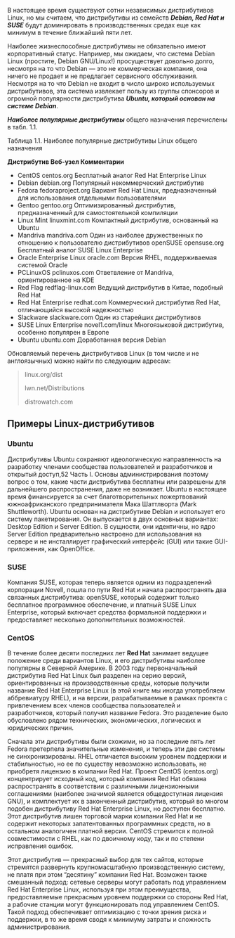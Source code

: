 В настоящее время существуют сотни независимых дистрибутивов Linux, но мы считаем, что дистрибутивы из семейств _**Debian, Red Hat и SUSE**_ будут доминировать в производственных средах еще как минимум в течение ближайший пяти лет.

Наиболее жизнеспособные дистрибутивы не обязательно имеют корпоративный статус. Например, мы ожидаем, что система Debian Linux (простите, Debian GNU/Linux!)
просуществует довольно долго, несмотря на то что Debian — это не коммерческая компания, она ничего не продает и не предлагает сервисного обслуживания. Несмотря на
то что Debian не входит в число широко используемых дистрибутивов, эта система извлекает пользу из группы спонсоров и огромной популярности дистрибутива _**Ubuntu,
который основан на системе Debian**_.

_**Наиболее популярные дистрибутивы**_ общего назначения перечислены в табл. 1.1.

Таблица 1.1. Наиболее популярные дистрибутивы Linux общего назначения

**Дистрибутив Веб-узел Комментарии**
- CentOS centos.org Бесплатный аналог Red Hat Enterprise Linux
- Debian debian.org Популярный некоммерческий дистрибутив
- Fedora fedoraproject.org Вариант Red Hat Linux, предназначенный для использования отдельными пользователями
- Gentoo gentoo.org Оптимизированный дистрибутив, предназначенный для самостоятельной компиляции
- Linux Mint linuxmint.com Компактный дистрибутив, основанный на Ubuntu
- Mandriva mandriva.com Один из наиболее дружественных по отношению к пользователю дистрибутивов openSUSE opensuse.org Бесплатный аналог SUSE Linux Enterprise
- Oracle Enterprise Linux oracle.com Версия RHEL, поддерживаемая системой Oracle
- PCLinuxOS pclinuxos.com Ответвление от Mandriva, ориентированное на KDE
- Red Flag redflag-linux.com Ведущий дистрибутив в Китае, подобный Red Hat
- Red Hat Enterprise redhat.com Коммерческий дистрибутив Red Hat, отличающийся высокой надежностью
- Slackware slackware.com Один из старейших дистрибутивов
- SUSE Linux Enterprise novel1.com/linux Многоязыковой дистрибутив, особенно популярен в Европе
- Ubuntu ubuntu.com Доработанная версия Debian

Обновляемый перечень дистрибутивов Linux (в том числе и не англоязычных)
можно найти по следующим адресам: 
> linux.org/dist
> 
> lwn.net/Distributions
> 
> distrowatch.com

## Примеры Linux-дистрибутивов
### Ubuntu
Дистрибутивы Ubuntu сохраняют идеологическую направленность на разработку членами сообщества пользователей и разработчиков и открытый доступ,52 Часть I. Основы администрирования
поэтому вопрос о том, какие части дистрибутива бесплатны или разрешены для дальнейшего распространения, даже не возникает. Ubuntu в настоящее время финансируется за счет благотворительных пожертвований южноафриканского предпринимателя Мака Шаттлворта (Mark Shuttleworth).
Ubuntu основан на дистрибутиве Debian и использует его систему пакетирования. Он выпускается в двух основных вариантах: Desktop Edition и Server Edition. В сущности, они идентичны, но ядро Server Edition предварительно настроено для использования на сервере и не инсталлирует графический интерфейс (GUI) или такие GUI-приложения, как OpenOffice.

### SUSE
Компания SUSE, которая теперь является одним из подразделений корпорации Novell, пошла по пути Red Hat и начала распространять два связанных дистрибутива: openSUSE, который содержит только бесплатное программное обеспечение, и платный SUSE Linux Enterprise, который включает средства формальной поддержки и предоставляет несколько дополнительных возможностей.

### CentOS
В течение более десяти последних лет **Red Hat** занимает ведущее положение среди вариантов Linux, и его дистрибутивы наиболее популярны в Северной Америке. В 2003 году первоначальный дистрибутив Red Hat Linux был разделен на серию версий, ориентированных на производственные среды, которые получили название Red Hat Enterprise Linux (в этой книге мы иногда употребляем аббревиатуру RHEL), и на версии, разрабатываемые в рамках проекта с привлечением всех членов сообщества пользователей и разработчиков, который получил название Fedora. Это разделение было обусловлено рядом технических, экономических, логических и юридических причин.

Сначала эти дистрибутивы были схожими, но за последние пять лет Fedora претерпела значительные изменения, и теперь эти две системы не синхронизированы. RHEL отличается высоким уровнем поддержки и стабильностью, но ее по существу невозможно использовать, не приобретя лицензию в компании Red Hat. Проект CentOS (centos.org) концентрирует исходный код, который компания Red Hat обязана распространять в соответствии с различными лицензионными соглашениями (наиболее значимой является общедоступная лицензия GNU), и комплектует их в законченный дистрибутив, который во многом подобен дистрибутиву Red Hat Enterprise Linux, но доступен бесплатно. Этот дистрибутив лишен торговой марки компании Red Hat и не содержит некоторых запатентованных программных средств, но в остальном аналогичен платной версии. CentOS стремится к полной совместимости с RHEL, как по двоичному коду, так и по степени исправления ошибок.

Этот дистрибутив — прекрасный выбор для тех сайтов, которые стремятся развернуть крупномасштабную производственную систему, не платя при этом “десятину” компании Red Hat. Возможен также смешанный подход: сетевые серверы могут работать под управлением Red Hat Enterprise Linux, используя при этом преимущества, предоставляемые прекрасным уровнем поддержки со стороны Red Hat, а рабочие станции могут функционировать под управлением CentOS. Такой подход обеспечивает оптимизацию с точки зрения риска и поддержки, в то же время сводя к минимуму затраты и сложность администрирования.



